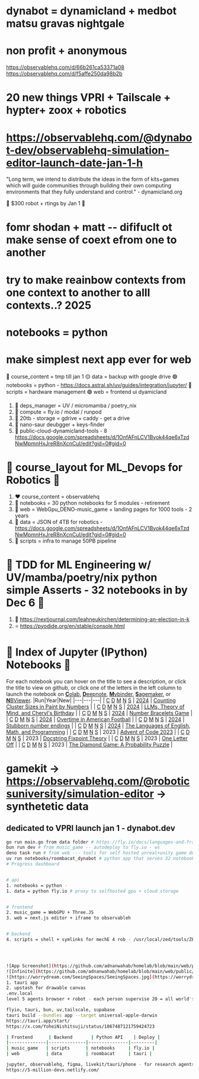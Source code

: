 
# dynabot = dynamicland + medbot matsu gravas nightgale
# non profit + anonymous

https://observablehq.com/d/66b261ca53371a08
https://observablehq.com/d/f5affe250da98b2b

# 20 new things VPRI + Tailscale + hypter+ zoox + robotics



# https://observablehq.com/@dynabot-dev/observablehq-simulation-editor-launch-date-jan-1-h
"Long term, we intend to distribute the ideas in the form of kits+games which will guide communities through building their own computing environments that they fully understand and control." - dynamicland.org




🌈 $300 robot + rtings by Jan 1 🌈
# fomr shodan + matt -- dififuclt ot make sense of coext efrom one to another
# try to make reainbow contexts from one context to another to alll contexts..? 2025

# notebooks = python
# make simplest next app ever for web

🔴 course_content = tmp till jan 1
🟡 data = backup with google drive
🟢 notebooks = python - https://docs.astral.sh/uv/guides/integration/jupyter/
🔵 scripts = hardware management
🟣 web = frontend ui dyamicland

1. 🌸 deps_manager = UV / micromamba / poetry_nix
2. 🌺 compute = fly.io / modal / runpod
3. 🌹 20tb - storage = gdrive + caddy - get a drive
4. 🌷 nano-saur deubgger + keys-finder
5. 🌺 public-cloud-dynamicland-tools - 8 https://docs.google.com/spreadsheets/d/1OnfAFnLCV1Byok44qe6xTzdNwMpmnHxJreR8nXcnCuI/edit?gid=0#gid=0
# 🌈 course_layout for ML_Devops for Robotics 🌈
1. ❤️ course_content = observablehq
2. 💛 notebooks = 30 python notebooks for 5 modules - retirement
3. 💚 web = WebGpu_DENO-music_game + landing pages for 1000 tools - 2 years
4. 💙 data = JSON of 4TB for robotics - https://docs.google.com/spreadsheets/d/1OnfAFnLCV1Byok44qe6xTzdNwMpmnHxJreR8nXcnCuI/edit?gid=0#gid=0
5. 💜 scripts = infra to manage 50PB pipeline

# 🌈 TDD for ML Engineering w/ UV/mamba/poetry/nix python simple Asserts - 32 notebooks in by Dec 6 🌈
1. 🌟 https://nextjournal.com/leahneukirchen/determining-an-election-in-k
2. ⭐ https://pyodide.org/en/stable/console.html

# 🌈 Index of Jupyter (IPython) Notebooks 🌈
For each notebook you can hover on the title to see a description, or click the title to view on github, or click one of the letters in the left column to launch the notebook on
[**C**olab](https://colab.research.google.com),
[**D**eepnote](https://deepnote.com),
[**M**ybinder](https://mybinder.org),
[**S**agemaker](https://studiolab.sagemaker.aws/), or
[**N**BViewer](https://nbviewer.jupyter.org/).
|Run|Year|New|
|---|---|---|
| [C](https://colab.research.google.com/github/norvig/pytudes/blob/main/ipynb/Paint.ipynb) [D](https://beta.deepnote.org/launch?template=python_3.6&url=https%3A%2F%2Fgithub.com%2Fnorvig%2Fpytudes%2Fblob%2Fmain%2Fipynb%2FPaint.ipynb) [M](https://mybinder.org/v2/gh/norvig/pytudes/main?filepath=ipynb%2FPaint.ipynb) [N](https://nbviewer.jupyter.org/github/norvig/pytudes/blob/main/ipynb/Paint.ipynb) [S](https://studiolab.sagemaker.aws/import/github/norvig/pytudes/blob/main/ipynb/Paint.ipynb) | <u>2024</u> | <a href="ipynb/Paint.ipynb" title="What is the average cluster size of a random grid of colored squares?">Counting Cluster Sizes in Paint by Numbers</a> |
| [C](https://colab.research.google.com/github/norvig/pytudes/blob/main/ipynb/CherylMind.ipynb) [D](https://beta.deepnote.org/launch?template=python_3.6&url=https%3A%2F%2Fgithub.com%2Fnorvig%2Fpytudes%2Fblob%2Fmain%2Fipynb%2FCherylMind.ipynb) [M](https://mybinder.org/v2/gh/norvig/pytudes/main?filepath=ipynb%2FCherylMind.ipynb) [N](https://nbviewer.jupyter.org/github/norvig/pytudes/blob/main/ipynb/CherylMind.ipynb) [S](https://studiolab.sagemaker.aws/import/github/norvig/pytudes/blob/main/ipynb/CherylMind.ipynb) | <u>2024</u> | <a href="ipynb/CherylMind.ipynb" title="Do LLMs have enough theory of mind to solve the Cheryl's Birthday puzzle?">LLMs, Theory of Mind, and Cheryl's Birthday</a> |
| [C](https://colab.research.google.com/github/norvig/pytudes/blob/main/ipynb/NumberBracelets.ipynb) [D](https://beta.deepnote.org/launch?template=python_3.6&url=https%3A%2F%2Fgithub.com%2Fnorvig%2Fpytudes%2Fblob%2Fmain%2Fipynb%2FNumberBracelets.ipynb) [M](https://mybinder.org/v2/gh/norvig/pytudes/main?filepath=ipynb%2FNumberBracelets.ipynb) [N](https://nbviewer.jupyter.org/github/norvig/pytudes/blob/main/ipynb/NumberBracelets.ipynb) [S](https://studiolab.sagemaker.aws/import/github/norvig/pytudes/blob/main/ipynb/NumberBracelets.ipynb) | <u>2024</u> | <a href="ipynb/NumberBracelets.ipynb" title="A game involving numbered beads on a circular bracelet.">Number Bracelets Game</a> |
| [C](https://colab.research.google.com/github/norvig/pytudes/blob/main/ipynb/Overtime.ipynb) [D](https://beta.deepnote.org/launch?template=python_3.6&url=https%3A%2F%2Fgithub.com%2Fnorvig%2Fpytudes%2Fblob%2Fmain%2Fipynb%2FOvertime.ipynb) [M](https://mybinder.org/v2/gh/norvig/pytudes/main?filepath=ipynb%2FOvertime.ipynb) [N](https://nbviewer.jupyter.org/github/norvig/pytudes/blob/main/ipynb/Overtime.ipynb) [S](https://studiolab.sagemaker.aws/import/github/norvig/pytudes/blob/main/ipynb/Overtime.ipynb) | <u>2024</u> | <a href="ipynb/Overtime.ipynb" title="In American Football, which team has the advantage in overtime?">Overtime in American Football</a> |
| [C](https://colab.research.google.com/github/norvig/pytudes/blob/main/ipynb/Stubborn.ipynb) [D](https://beta.deepnote.org/launch?template=python_3.6&url=https%3A%2F%2Fgithub.com%2Fnorvig%2Fpytudes%2Fblob%2Fmain%2Fipynb%2FStubborn.ipynb) [M](https://mybinder.org/v2/gh/norvig/pytudes/main?filepath=ipynb%2FStubborn.ipynb) [N](https://nbviewer.jupyter.org/github/norvig/pytudes/blob/main/ipynb/Stubborn.ipynb) [S](https://studiolab.sagemaker.aws/import/github/norvig/pytudes/blob/main/ipynb/Stubborn.ipynb) | <u>2024</u> | <a href="ipynb/Stubborn.ipynb" title="Any number ending in 5 has a square that also ends in 5. What other endings are like this?">Stubborn number endings</a> |
| [C](https://colab.research.google.com/github/norvig/pytudes/blob/main/ipynb/Triplets.ipynb) [D](https://beta.deepnote.org/launch?template=python_3.6&url=https%3A%2F%2Fgithub.com%2Fnorvig%2Fpytudes%2Fblob%2Fmain%2Fipynb%2FTriplets.ipynb) [M](https://mybinder.org/v2/gh/norvig/pytudes/main?filepath=ipynb%2FTriplets.ipynb) [N](https://nbviewer.jupyter.org/github/norvig/pytudes/blob/main/ipynb/Triplets.ipynb) [S](https://studiolab.sagemaker.aws/import/github/norvig/pytudes/blob/main/ipynb/Triplets.ipynb) | <u>2024</u> | <a href="ipynb/Triplets.ipynb" title="LLMs do better at producing a program to solve this puzzle than they do at solving it directly">The Languages of English, Math, and Programming</a> |
| [C](https://colab.research.google.com/github/norvig/pytudes/blob/main/ipynb/Advent-2023.ipynb) [D](https://beta.deepnote.org/launch?template=python_3.6&url=https%3A%2F%2Fgithub.com%2Fnorvig%2Fpytudes%2Fblob%2Fmain%2Fipynb%2FAdvent-2023.ipynb) [M](https://mybinder.org/v2/gh/norvig/pytudes/main?filepath=ipynb%2FAdvent-2023.ipynb) [N](https://nbviewer.jupyter.org/github/norvig/pytudes/blob/main/ipynb/Advent-2023.ipynb) [S](https://studiolab.sagemaker.aws/import/github/norvig/pytudes/blob/main/ipynb/Advent-2023.ipynb) | 2023 | <a href="ipynb/Advent-2023.ipynb" title="Puzzle site with a coding puzzle each day of Advent, December 2022">Advent of Code 2023</a> |
| [C](https://colab.research.google.com/github/norvig/pytudes/blob/main/ipynb/DocstringFixpoint.ipynb) [D](https://beta.deepnote.org/launch?template=python_3.6&url=https%3A%2F%2Fgithub.com%2Fnorvig%2Fpytudes%2Fblob%2Fmain%2Fipynb%2FDocstringFixpoint.ipynb) [M](https://mybinder.org/v2/gh/norvig/pytudes/main?filepath=ipynb%2FDocstringFixpoint.ipynb) [N](https://nbviewer.jupyter.org/github/norvig/pytudes/blob/main/ipynb/DocstringFixpoint.ipynb) [S](https://studiolab.sagemaker.aws/import/github/norvig/pytudes/blob/main/ipynb/DocstringFixpoint.ipynb) | 2023 | <a href="ipynb/DocstringFixpoint.ipynb" title="An approach to writing code and docstrings that go together.">Docstring Fixpoint Theory</a> |
| [C](https://colab.research.google.com/github/norvig/pytudes/blob/main/ipynb/OneLetterOff.ipynb) [D](https://beta.deepnote.org/launch?template=python_3.6&url=https%3A%2F%2Fgithub.com%2Fnorvig%2Fpytudes%2Fblob%2Fmain%2Fipynb%2FOneLetterOff.ipynb) [M](https://mybinder.org/v2/gh/norvig/pytudes/main?filepath=ipynb%2FOneLetterOff.ipynb) [N](https://nbviewer.jupyter.org/github/norvig/pytudes/blob/main/ipynb/OneLetterOff.ipynb) [S](https://studiolab.sagemaker.aws/import/github/norvig/pytudes/blob/main/ipynb/OneLetterOff.ipynb) | 2023 | <a href="ipynb/OneLetterOff.ipynb" title="Word game; use of a large language model to generate clues.">One Letter Off</a> |
| [C](https://colab.research.google.com/github/norvig/pytudes/blob/main/ipynb/Diamonds.ipynb) [D](https://beta.deepnote.org/launch?template=python_3.6&url=https%3A%2F%2Fgithub.com%2Fnorvig%2Fpytudes%2Fblob%2Fmain%2Fipynb%2FDiamonds.ipynb) [M](https://mybinder.org/v2/gh/norvig/pytudes/main?filepath=ipynb%2FDiamonds.ipynb) [N](https://nbviewer.jupyter.org/github/norvig/pytudes/blob/main/ipynb/Diamonds.ipynb) [S](https://studiolab.sagemaker.aws/import/github/norvig/pytudes/blob/main/ipynb/Diamonds.ipynb) | 2023 | <a href="ipynb/Diamonds.ipynb" title="Finding an optimal strategy for buying bags with unknown numbers of diamonds.">The Diamond Game: A Probability Puzzle</a> |

# gamekit -> https://observablehq.com/@roboticsuniversity/simulation-editor -> synthetetic data
## dedicated to VPRI launch jan 1 -  dynabot.dev
```bash
go run main.go from data folder # https://fly.io/docs/languages-and-frameworks/golang/
bun run dev # from music_game -- autodeploy to fly.io - ws
deno task run # from web --- tools for self hosted unreal+unity game dev -> inits tauri apps $1
uv run notebooks/roombacat_dynabot # python app that serves 32 notebooks for (ML+SIM)
# Progress dashboard


# api
1. notebooks = python -
1. data = python fly.io # proxy to selfhosted gpu + cloud storage


# frontend
2. music_game = WebGPU + Three.JS
3. web = next.js editor + iframe to observableh


# backend
4. scripts = shell + symlinks for mechE 4 rob - /usr/local/zed/tools/ZED_Explorer




![App Screenshot](https://github.com/adnanwahab/homelab/blob/main/web/public/screenshot_per_day.png)
![Infinite](https://github.com/adnanwahab/homelab/blob/main/web/public/Infinite.gif)
![https://worrydream.com/SeeingSpaces/SeeingSpaces.jpg](https://worrydream.com/SeeingSpaces/SeeingSpaces.jpg)
1. tauri app
2. upstash for drawable canvas
.env.local
level 5 agents browser + robot - each person supervise 20 = all world's problems compelted in 24 hours or less.' --- 3% productivity improvenet -> 20% each year per person. -- store 20 datums for self in supabase/litefs

flyio, tauri, bun, uv,tailscale, supabase
tauri build --bundles app --target universal-apple-darwin
https://tauri.app/start/
https://x.com/YoheiNishitsuji/status/1867487121759424723

| Frontend      | Backend       | Python API    | Deploy |
|--------------|--------------|---------------|---------|
| music_game   | scripts      | notebooks     | fly.io |
| web          | data         | roombacat     | tauri |

jupyter, observablehq, figma, livekit/tauri/phone - for research agents
https://5-million-devs.netlify.com/
